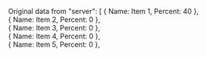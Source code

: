 Original data from "server": [
	{
		Name: Item 1,
		Percent: 40
	},	
	{
		Name: Item 2,
		Percent: 0
	},	
	{
		Name: Item 3,
		Percent: 0
	},	
	{
		Name: Item 4,
		Percent: 0
	},	
	{
		Name: Item 5,
		Percent: 0
	},